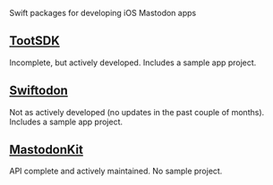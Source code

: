 Swift packages for developing iOS Mastodon apps

## [TootSDK](https://github.com/TootSDK/TootSDK)

Incomplete, but actively developed. Includes a sample app project.

## [Swiftodon](https://github.com/Swiftodon/Mastodon.swift)

Not as actively developed (no updates in the past couple of months). Includes a sample app project.

## [MastodonKit](https://github.com/MastodonKit/MastodonKit)

API complete and actively maintained. No sample project.